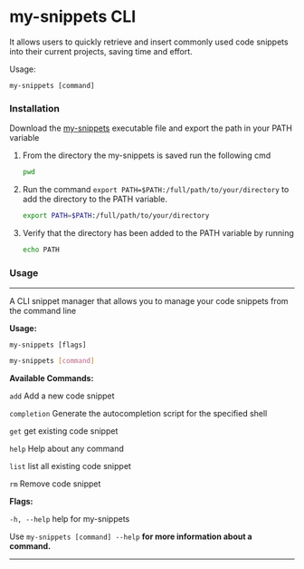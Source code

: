 # my-snippets CLI


It allows users to quickly retrieve and insert commonly used code snippets into their current projects, saving time and effort.

Usage:

```
my-snippets [command]
```


### Installation

Download the [my-snippets](CLI/my-snippets) executable file and export the path in your PATH variable


1. From the directory the my-snippets is saved run the following cmd

   ```bash
   pwd
   ```
2. Run the command `export PATH=$PATH:/full/path/to/your/directory` to add the directory to the PATH variable.
   ```bash
   export PATH=$PATH:/full/path/to/your/directory
   ```

3. Verify that the directory has been added to the PATH variable by running

   ```bash
   echo PATH
   ```

### **Usage**

---



A CLI snippet manager that allows you to manage your code snippets from the command line

**Usage:**

```
my-snippets [flags]
```

```bash
my-snippets [command]
```

**Available Commands:**

`add`        Add a new code snippet

  `completion`  Generate the autocompletion script for the specified shell

`get`        get existing code snippet

 `help`        Help about any command

`list`        list all existing code snippet

  `rm`          Remove code snippet

**Flags:**

`-h, --help`   help for my-snippets

Use   `my-snippets [command] --help`  **for more information about a command.**

---

